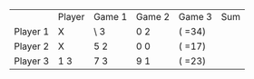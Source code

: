 <table>
	<th>
	<td>Player</td>
	<td>Game 1</td>
	<td>Game 2</td>
	<td>Game 3</td>
	<td>Sum</td>
	</th>
	<tr>
		<td>Player 1</td>
		<td>X</td>
		<td>\ 3</td>
		<td>0 2</td>
		<td>( =34)</td>
	</tr>
	<tr>
		<td>Player 2</td>
		<td>X</td>
		<td>5 2</td>
		<td>0 0</td>
		<td>( =17)</td>
	</tr>
	<tr>
		<td>Player 3</td>
		<td>1 3</td>
		<td>7 3</td>
		<td>9 1</td>
		<td>( =23)</td>
	</tr>
</table>
